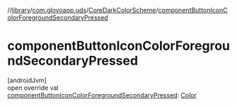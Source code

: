//[library](../../../index.md)/[com.glovoapp.uds](../index.md)/[CoreDarkColorScheme](index.md)/[componentButtonIconColorForegroundSecondaryPressed](component-button-icon-color-foreground-secondary-pressed.md)

# componentButtonIconColorForegroundSecondaryPressed

[androidJvm]\
open override val [componentButtonIconColorForegroundSecondaryPressed](component-button-icon-color-foreground-secondary-pressed.md): [Color](https://developer.android.com/reference/kotlin/androidx/compose/ui/graphics/Color.html)
